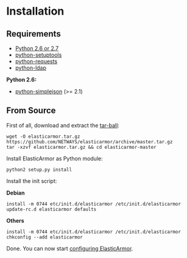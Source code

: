 # <a id="installation"></a> Installation

## <a id="installation-requirements"></a> Requirements

* [Python 2.6 or 2.7](https://www.python.org/)
* [python-setuptools](https://pythonhosted.org/setuptools/)
* [python-requests](http://docs.python-requests.org/en/master/)
* [python-ldap](https://www.python-ldap.org/)

**Python 2.6:**
* [python-simplejson](https://simplejson.readthedocs.org/en/latest/) (>= 2.1)

## <a id="installation-from-source"></a> From Source

First of all, download and extract the [tar-ball](https://github.com/NETWAYS/elasticarmor/archive/master.tar.gz):
```shell
wget -O elasticarmor.tar.gz https://github.com/NETWAYS/elasticarmor/archive/master.tar.gz
tar -xzvf elasticarmor.tar.gz && cd elasticarmor-master
```

Install ElasticArmor as Python module:
```shell
python2 setup.py install
```

Install the init script:

**Debian**
```shell
install -m 0744 etc/init.d/elasticarmor /etc/init.d/elasticarmor
update-rc.d elasticarmor defaults
```

**Others**
```shell
install -m 0744 etc/init.d/elasticarmor /etc/init.d/elasticarmor
chkconfig --add elasticarmor
```

Done. You can now start [configuring ElasticArmor](01-About.md#about-configuration).
